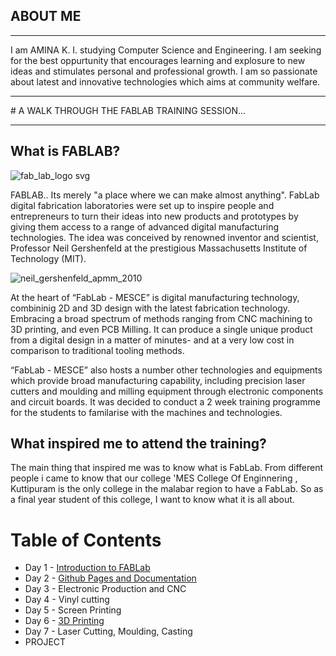 
## ABOUT ME
<hr>


 I am AMINA K. I. studying Computer Science and Engineering. I am seeking for the best oppurtunity that encourages learning and explosure to new ideas and stimulates personal and professional growth. I am so passionate about latest and innovative technologies which aims at community welfare. 
 <hr>
# A WALK THROUGH THE FABLAB TRAINING SESSION...
<hr>


            


   
## What is FABLAB?

 ![fab_lab_logo svg](https://user-images.githubusercontent.com/30692869/29262395-f7ab7a18-80f1-11e7-9f60-a073eb889508.png)

 FABLAB.. Its merely "a place where we can make almost anything". FabLab digital fabrication laboratories were set up to inspire people and entrepreneurs to turn their ideas into new products and prototypes by giving them access to a range of advanced digital manufacturing technologies. The idea was conceived by renowned inventor and scientist, Professor Neil Gershenfeld at the prestigious Massachusetts Institute of Technology (MIT).
   
 
 ![neil_gershenfeld_apmm_2010](https://user-images.githubusercontent.com/30692869/29263307-d6e78b60-80f5-11e7-9dd7-4b79d56e9e39.jpg)
 

 At the heart of “FabLab - MESCE” is digital manufacturing technology, combininig 2D and 3D design with the latest fabrication technology. Embracing a broad spectrum of methods ranging from CNC machining to 3D printing, and even PCB Milling. It can produce a single unique product from a digital design in a matter of minutes- and at a very low cost in comparison to traditional tooling methods.

 “FabLab - MESCE” also hosts a number other technologies and equipments which provide broad manufacturing capability, including precision laser  cutters and moulding and milling equipment through electronic  components and circuit boards.
 It was decided to conduct a 2 week training programme for the students to familarise with the machines and technologies.
 
## What inspired me to attend the training?
 
 
  
  The main thing that inspired me was to know what is FabLab. From different people i came to know that our college 'MES College Of Enginnering , Kuttipuram is the only college in the malabar region to have a  FabLab. So as a final year student of this college, I want to know what it is all about.   

  
  
  
  
  # Table of Contents 


   - Day 1 - [Introduction to FABLab](http://aminaibrahim.github.io/intro)
   - Day 2 - [Github Pages and Documentation](http://aminaibrahim.github.io/documentation)
   - Day 3 - Electronic Production and CNC
   - Day 4 - Vinyl cutting
   - Day 5 - Screen Printing
   - Day 6 - [3D Printing](http://aminaibrahim.github.io/3d)
   - Day 7 - Laser Cutting, Moulding, Casting
   - PROJECT

  
  
  
  

  

 

